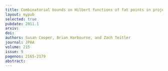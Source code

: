 ```yaml
---
title: Combinatorial bounds on Hilbert functions of fat points in projective space
layout: mypub
selected: true
pubdate: 2011.1
arxiv: 
doi: 
authors: Susan Cooper, Brian Harbourne, and Zach Teitler
journal: JPAA
volume: 215
issue: 9
pagenos: 2165-2179
abstract:
---
```

